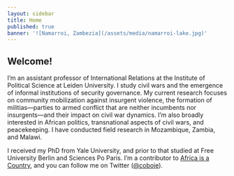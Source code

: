 ```yaml
---
layout: sidebar
title: Home
published: true
banner: '![Namarroi, Zambezia](/assets/media/namarroi-lake.jpg)'
---
```


## Welcome!

I’m an assistant professor of International Relations at the Institute of Political Science at Leiden University. I study civil wars and the emergence of informal institutions of security governance. My current research focuses on community mobilization against insurgent violence, the formation of militias—parties to armed conflict that are neither incumbents nor insurgents—and their impact on civil war dynamics. I’m also broadly interested in African politics, transnational aspects of civil wars, and peacekeeping. I have conducted field research in Mozambique, Zambia, and Malawi. 

I received my PhD from Yale University, and prior to that studied at Free University Berlin and Sciences Po Paris. I’m a contributor to [Africa is a Country](http://africasacountry.com/ "Africa is a Country"), and you can follow me on Twitter ([@coboje](https://twitter.com/coboje)).
